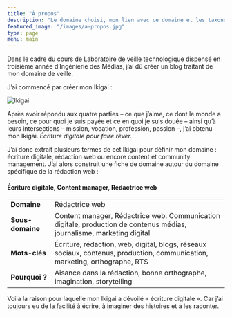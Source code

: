 ```yaml
---
title: "À propos"
description: "Le domaine choisi, mon lien avec ce domaine et les taxonomies."
featured_image: "/images/a-propos.jpg"
type: page
menu: main
---
```

Dans le cadre du cours de Laboratoire de veille technologique dispensé en troisième année d’Ingénierie des Médias, j’ai dû créer un blog traitant de mon domaine de veille.

J’ai commencé par créer mon Ikigai :

![Ikigai](images/Ikigai.jpg)

Après avoir répondu aux quatre parties – ce que j’aime, ce dont le monde a besoin, ce pour quoi je suis payée et ce en quoi je suis douée – ainsi qu’à leurs intersections – mission, vocation, profession, passion –, j’ai obtenu mon Ikigai. *Écriture digitale pour faire rêver.* 

J’ai donc extrait plusieurs termes de cet Ikigai pour définir mon domaine : écriture digitale, rédaction web ou encore content et community management. J’ai alors construit une fiche de domaine autour du domaine spécifique de la rédaction web :

#### Écriture digitale, Content manager, Rédactrice web
|||
|:-|:-|
|**Domaine**|Rédactrice web|
|**Sous-domaine**|Content manager, Rédactrice web. Communication digitale, production de contenus médias, journalisme, marketing digital|
|**Mots-clés**|Écriture, rédaction, web, digital, blogs, réseaux sociaux, contenus, production, communication, marketing, orthographe, RTS|
|**Pourquoi ?**|Aisance dans la rédaction, bonne orthographe, imagination, storytelling|

<!-- - **Domaine** : Rédactrice web
- **Sous-domaine** : Content manager, Rédactrice web. Communication digitale, production de contenus médias, journalisme, marketing digital
- **Mots-clés** : Écriture, rédaction, web, digital, blogs, réseaux sociaux, contenus, production, communication, marketing, orthographe, RTS
- **Pourquoi ?** : Aisance dans la rédaction, bonne orthographe, imagination, storytelling -->

Voilà la raison pour laquelle mon Ikigai a dévoilé « écriture digitale ». Car j’ai toujours eu de la facilité à écrire, à imaginer des histoires et à les raconter.